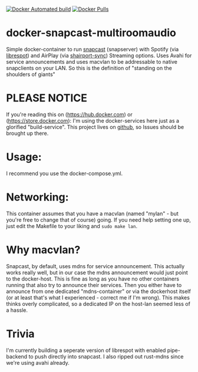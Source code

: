 [![Docker Automated build](https://img.shields.io/docker/automated/s1lvester/docker-snapcast-multiroomaudio.svg)]()
[![Docker Pulls](https://img.shields.io/docker/pulls/s1lvester/docker-snapcast-multiroomaudio.svg)]()

# docker-snapcast-multiroomaudio
Simple docker-container to run [snapcast](https://github.com/badaix/snapcast) (snapserver) with Spotify (via [librespot](https://github.com/plietar/librespot)) and AirPlay (via [shairport-sync](https://github.com/mikebrady/shairport-sync)) Streaming options. Uses Avahi for service announcements and uses macvlan to be addressable to native snapclients on your LAN. So this is the definition of "standing on the shoulders of giants"

# PLEASE NOTICE
If you're reading this on (https://hub.docker.com) or (https://store.docker.com): I'm using the docker-services here just as a glorified "build-service". This project lives on [github](https://github.com/s1lvester/docker-snapcast-multiroomaudio), so Issues should be brought up there.

# Usage:
I recommend you use the docker-compose.yml. 

# Networking:
This container assumes that you have a macvlan (named "mylan" - but you're free to change that of course) going. If you need help setting one up, just edit the Makefile to your liking and `sudo make lan`. 

# Why macvlan?
Snapcast, by default, uses mdns for service announcement. This actually works really well, but in our case the mdns announcement would just point to the docker-host. This is fine as long as you have no other containers running that also try to announce their services. Then you either have to announce from one dedicated "mdns-container" or via the dockerhost itself (or at least that's what I experienced - correct me if I'm wrong). This makes thinks overly complicated, so a dedicated IP on the host-lan seemed less of a hassle.

# Trivia
I'm currently building a seperate version of librespot with enabled pipe-backend to push directly into snapcast. I also ripped out rust-mdns since we're using avahi already.
